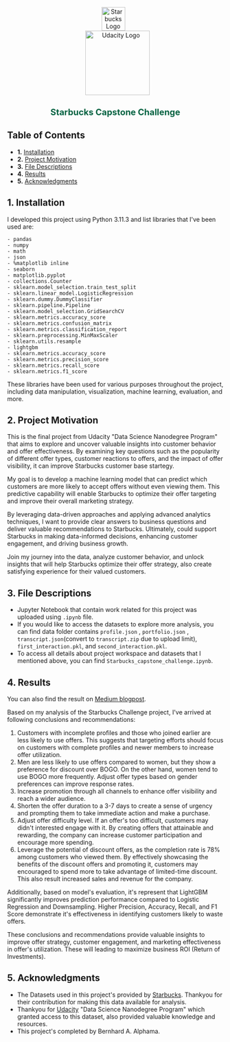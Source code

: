 <div align="center">
  <img src="https://www.starbucks.co.id/image/logo.png" alt="Starbucks Logo" width="55" style="margin-right: 10px;">
  <br>
  <img src="https://www.udacity.com/images/svgs/udacity-tt-logo.svg" alt="Udacity Logo" width="150" style="margin-left: 10px;">
  <h1 style="color: #006241; font-size: 20px;">Starbucks Capstone Challenge</h1>
</div>

## Table of Contents

- **1.** [Installation](#installation)
- **2.** [Project Motivation](#motivation)
- **3.** [File Descriptions](#desc)
- **4.** [Results](#results)
- **5.** [Acknowledgments](#acknow)

## 1. Installation <a name="installation"></a>

I developed this project using Python 3.11.3 and list libraries that I've been used are:

    - pandas
    - numpy
    - math
    - json
    - %matplotlib inline
    - seaborn
    - matplotlib.pyplot
    - collections.Counter
    - sklearn.model_selection.train_test_split
    - sklearn.linear_model.LogisticRegression
    - sklearn.dummy.DummyClassifier
    - sklearn.pipeline.Pipeline
    - sklearn.model_selection.GridSearchCV
    - sklearn.metrics.accuracy_score
    - sklearn.metrics.confusion_matrix
    - sklearn.metrics.classification_report
    - sklearn.preprocessing.MinMaxScaler
    - sklearn.utils.resample
    - lightgbm
    - sklearn.metrics.accuracy_score
    - sklearn.metrics.precision_score
    - sklearn.metrics.recall_score
    - sklearn.metrics.f1_score

These libraries have been used for various purposes throughout the project, including data manipulation, visualization, machine learning, evaluation, and more.

## 2. Project Motivation <a name="motivation"></a>

This is the final project from Udacity "Data Science Nanodegree Program" that aims to explore and uncover valuable insights into customer behavior and offer effectiveness. By examining key questions such as the popularity of different offer types, customer reactions to offers, and the impact of offer visibility, it can improve Starbucks customer base startegy.

My goal is to develop a machine learning model that can predict which customers are more likely to accept offers without even viewing them. This predictive capability will enable Starbucks to optimize their offer targeting and improve their overall marketing strategy.

By leveraging data-driven approaches and applying advanced analytics techniques, I want to provide clear answers to business questions and deliver valuable recommendations to Starbucks. Ultimately, could support Starbucks in making data-informed decisions, enhancing customer engagement, and driving business growth.

Join my journey into the data, analyze customer behavior, and unlock insights that will help Starbucks optimize their offer strategy, also create satisfying experience for their valued customers.

## 3. File Descriptions <a name="desc"></a>

- Jupyter Notebook that contain work related for this project was uploaded using `.ipynb` file.
- If you would like to access the datasets to explore more analysis, you can find data folder contains `profile.json` , `portfolio.json` , `transcript.json`(convert to `transcript.zip` due to upload limit), `first_interaction.pkl`, and `second_interaction.pkl`.
- To access all details about project workspace and datasets that I mentioned above, you can find `Starbucks_capstone_challenge.ipynb`.

## 4. Results <a name="results"></a>

You can also find the result on [Medium blogpost](https://medium.com/@bernalp/starbucks-offers-23466719232b).

Based on my analysis of the Starbucks Challenge project, I've arrived at following conclusions and recommendations:

1. Customers with incomplete profiles and those who joined earlier are less likely to use offers. This suggests that targeting efforts should focus on customers with complete profiles and newer members to increase offer utilization.
2. Men are less likely to use offers compared to women, but they show a preference for discount over BOGO. On the other hand, women tend to use BOGO more frequently. Adjust offer types based on gender preferences can improve response rates.
3. Increase promotion through all channels to enhance offer visibility and reach a wider audience.
4. Shorten the offer duration to a 3-7 days to create a sense of urgency and prompting them to take immediate action and make a purchase.
5. Adjust offer difficulty level. If an offer's too difficult, customers may didn't interested engage with it. By creating offers that attainable and rewarding, the company can increase customer participation and encourage more spending.
6. Leverage the potential of discount offers, as the completion rate is 78% among customers who viewed them. By effectively showcasing the benefits of the discount offers and promoting it, customers may encouraged to spend more to take advantage of limited-time discount. This also result increased sales and revenue for the company.

Additionally, based on model's evaluation, it's represent that LightGBM significantly improves prediction performance compared to Logistic Regression and Downsampling. Higher Precision, Accuracy, Recall, and F1 Score demonstrate it's effectiveness in identifying customers likely to waste offers.

These conclusions and recommendations provide valuable insights to improve offer strategy, customer engagement, and marketing effectiveness in offer's utilization. These will leading to maximize business ROI (Return of Investments).

## 5. Acknowledgments <a name="acknow"></a>

- The Datasets used in this project's provided by [Starbucks](https://www.starbucks.com/). Thankyou for their contribution for making this data available for analysis.
- Thankyou for [Udacity](https://www.udacity.com/) "Data Science Nanodegree Program" which granted access to this dataset, also provided valuable knowledge and resources.
- This project's completed by Bernhard A. Alphama.
